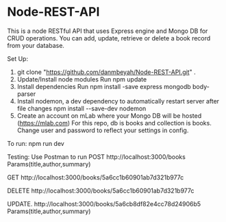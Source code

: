 # Node-REST-API
This is a node RESTful API that uses Express engine and Mongo DB for CRUD operations. You can add, update, retrieve or delete a book record from your database.

Set Up:
1. git clone "https://github.com/danmbeyah/Node-REST-API.git" .
2. Update/Install node modules
   Run npm update
3. Install dependencies
   Run npm install -save express mongodb body-parser
4. Install nodemon, a dev dependency to automatically restart server after file changes
   npm install --save-dev nodemon
5. Create an account on mLab where your Mongo DB will be hosted (https://mlab.com)
   For this repo, db is books and collection is books. Change user and password to reflect your settings in config.

To run:
npm run dev

Testing:
Use Postman to run 
POST     http://localhost:3000/books
         Params(title,author,summary)

GET      http://localhost:3000/books/5a6cc1b60901ab7d321b977c

DELETE   http://localhost:3000/books/5a6cc1b60901ab7d321b977c

UPDATE.  http://localhost:3000/books/5a6cb8df82e4cc78d24906b5
         Params(title,author,summary)

